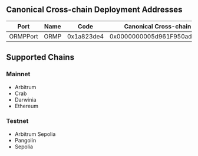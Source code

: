 ## Canonical Cross-chain Deployment Addresses
| Port     |   Name  |      Code      |  Canonical Cross-chain Deployment Address  |
|----------|---------|----------------|--------------------------------------------|
| ORMPPort |   ORMP  |   0x1a823de4   | 0x0000000005d961F950adA391C1511c92bbc64D9F |

## Supported Chains
### Mainnet
- Arbitrum
- Crab
- Darwinia
- Ethereum

### Testnet
- Arbitrum Sepolia
- Pangolin
- Sepolia

